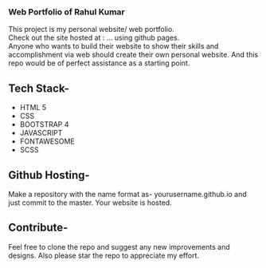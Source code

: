 ### Web Portfolio of Rahul Kumar
This project is my personal website/ web portfolio.
<br>
Check out the site hosted at : ... using github pages.
<br>
Anyone who wants to build their website to show their skills and accomplishment via web should create their own personal website. And this repo would be of perfect assistance as a starting point.
<br>
## Tech Stack-
* HTML 5
* CSS
* BOOTSTRAP 4
* JAVASCRIPT
* FONTAWESOME
* SCSS

## Github Hosting-
Make a repository with the name format as- yourusername.github.io and just commit to the master. Your website is hosted.

## Contribute-
Feel free to clone the repo and suggest any new improvements and designs.
Also please star the repo to appreciate my effort.
